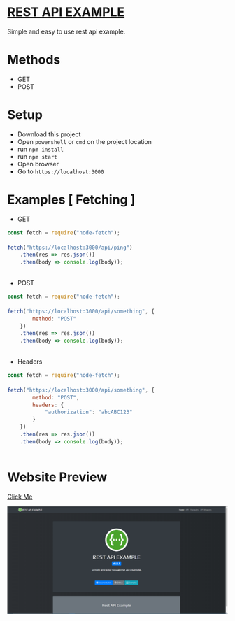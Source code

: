 # [REST API EXAMPLE](https://inex07.github.io/rest-api-example/)
Simple and easy to use rest api example.

# Methods
- GET
- POST

# Setup
- Download this project
- Open `powershell` or `cmd` on the project location
- run `npm install`
- run `npm start`
- Open browser
- Go to `https://localhost:3000`

# Examples [ Fetching ]

- GET

```js
const fetch = require("node-fetch");

fetch("https://localhost:3000/api/ping")
    .then(res => res.json())
    .then(body => console.log(body));
    
```

- POST

```js
const fetch = require("node-fetch");

fetch("https://localhost:3000/api/something", {
        method: "POST"
    })
    .then(res => res.json())
    .then(body => console.log(body));
    
```

- Headers

```js
const fetch = require("node-fetch");

fetch("https://localhost:3000/api/something", {
        method: "POST",
        headers: {
            "authorization": "abcABC123"
        }
    })
    .then(res => res.json())
    .then(body => console.log(body));
    
```

# Website Preview
[Click Me](https://restapiexample.glitch.me)

![preview](https://raw.githubusercontent.com/INEX07/rest-api-example/master/assets/image.png)
